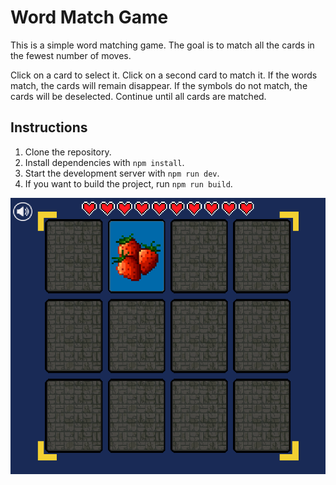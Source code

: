 # Word Match Game

This is a simple word matching game. The goal is to match all the cards in the fewest number of moves.

Click on a card to select it. Click on a second card to match it. If the words match, the cards will remain disappear. If the symbols do not match, the cards will be deselected. Continue until all cards are matched.

## Instructions

1. Clone the repository.
2. Install dependencies with `npm install`.
3. Start the development server with `npm run dev`.
4. If you want to build the project, run `npm run build`.


![screenshot](screenshot.png)